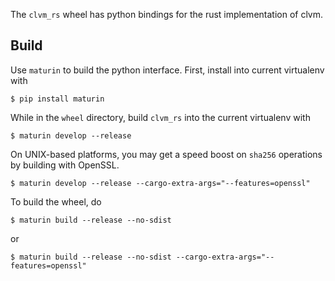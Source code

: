 The `clvm_rs` wheel has python bindings for the rust implementation of clvm.

Build
-----

Use `maturin` to build the python interface. First, install into current virtualenv with

```
$ pip install maturin
```

While in the `wheel` directory, build `clvm_rs` into the current virtualenv with

```
$ maturin develop --release
```

On UNIX-based platforms, you may get a speed boost on `sha256` operations by building
with OpenSSL.

```
$ maturin develop --release --cargo-extra-args="--features=openssl"
```


To build the wheel, do

```
$ maturin build --release --no-sdist
````

or

```
$ maturin build --release --no-sdist --cargo-extra-args="--features=openssl"
```
